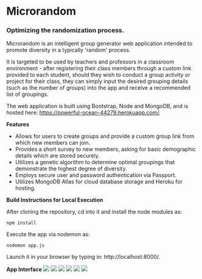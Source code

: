 # Microrandom
### Optimizing the randomization process.

Microrandom is an intelligent group generator web application intended to promote diversity in a typically 'random' process. 

It is targeted to be used by teachers and professors in a classroom environment - after registering their class members through a custom link provided to each student, should they wish to conduct a group activity or project for their class, they can simply input the desired grouping details (such as the number of groups) into the app and receive a recommended list of groupings.

The web application is built using Bootstrap, Node and MongoDB, and is hosted here: https://powerful-ocean-44279.herokuapp.com/.

**Features**

* Allows for users to create groups and provide a custom group link from which new members can join.
* Provides a short survey to new members, asking for basic demographic details which are stored securely.
* Utilizes a genetic algorithm to determine optimal groupings that demonstrate the highest degree of diversity.
* Employs secure user and password authentication via Passport.
* Utilizes MongoDB Atlas for cloud database storage and Heroku for hosting.

**Build Instructions for Local Execution**

After cloning the repository, cd into it and install the node modules as:
~~~~
npm install
~~~~~~~~ 

Execute the app via nodemon as:
~~~~
nodemon app.js
~~~~~~~~ 

Launch it in your browser by typing in: http://localhost:8000/.

**App Interface**
<img src="assets/screenshots/Home.png">
<img src="assets/screenshots/Groups.png">
<img src="assets/screenshots/Creation.png">
<img src="assets/screenshots/List.png">
<img src="assets/screenshots/Groupings.png">
<img src="assets/screenshots/Join.png">
